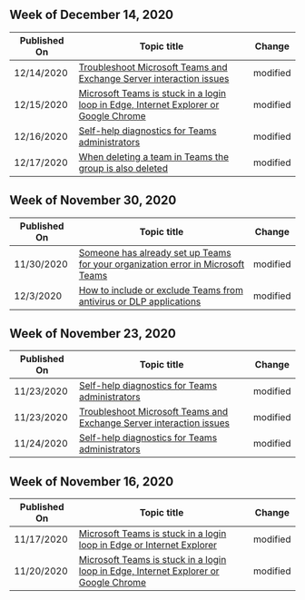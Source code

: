 <!-- This file is generated automatically each week. Changes made to this file will be overwritten.-->



## Week of December 14, 2020


| Published On |Topic title | Change |
|------|------------|--------|
| 12/14/2020 | [Troubleshoot Microsoft Teams and Exchange Server interaction issues](/microsoftteams/troubleshoot/known-issues/teams-exchange-interaction-issue) | modified |
| 12/15/2020 | [Microsoft Teams is stuck in a login loop in Edge, Internet Explorer or Google Chrome](/microsoftteams/troubleshoot/teams-sign-in/sign-in-loop) | modified |
| 12/16/2020 | [Self-help diagnostics for Teams administrators](/microsoftteams/troubleshoot/teams-administration/admin-self-help-diagnostics) | modified |
| 12/17/2020 | [When deleting a team in Teams the group is also deleted](/microsoftteams/troubleshoot/known-issues/deleting-team-also-deletes-group) | modified |


## Week of November 30, 2020


| Published On |Topic title | Change |
|------|------------|--------|
| 11/30/2020 | [Someone has already set up Teams for your organization error in Microsoft Teams](/microsoftteams/troubleshoot/teams-sign-in/someone-has-already-setup-teams) | modified |
| 12/3/2020 | [How to include or exclude Teams from antivirus or DLP applications](/microsoftteams/troubleshoot/teams-administration/include-exclude-teams-from-antivirus-dlp) | modified |


## Week of November 23, 2020


| Published On |Topic title | Change |
|------|------------|--------|
| 11/23/2020 | [Self-help diagnostics for Teams administrators](/microsoftteams/troubleshoot/teams-administration/admin-self-help-diagnostics) | modified |
| 11/23/2020 | [Troubleshoot Microsoft Teams and Exchange Server interaction issues](/microsoftteams/troubleshoot/known-issues/teams-exchange-interaction-issue) | modified |
| 11/24/2020 | [Self-help diagnostics for Teams administrators](/microsoftteams/troubleshoot/teams-administration/admin-self-help-diagnostics) | modified |


## Week of November 16, 2020


| Published On |Topic title | Change |
|------|------------|--------|
| 11/17/2020 | [Microsoft Teams is stuck in a login loop in Edge or Internet Explorer](/microsoftteams/troubleshoot/teams-sign-in/sign-in-loop) | modified |
| 11/20/2020 | [Microsoft Teams is stuck in a login loop in Edge, Internet Explorer or Google Chrome](/microsoftteams/troubleshoot/teams-sign-in/sign-in-loop) | modified |
